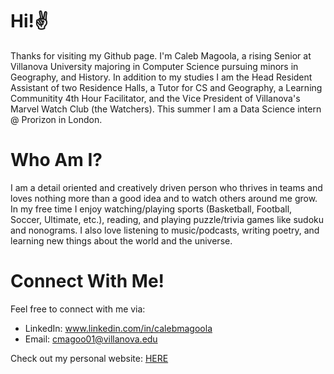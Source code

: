 # Hi!✌️
Thanks for visiting my Github page. I'm Caleb Magoola, a rising Senior at Villanova University majoring in Computer Science pursuing minors in Geography, and History. In addition to my studies I am the Head Resident Assistant of two Residence Halls, a Tutor for CS and Geography, a Learning Communitity 4th Hour Facilitator, and the Vice President of Villanova's Marvel Watch Club (the Watchers). This summer I am a Data Science intern @ Prorizon in London.

# Who Am I?
I am a detail oriented and creatively driven person who thrives in teams and loves nothing more than a good idea and to watch others around me grow. In my free time I enjoy watching/playing sports (Basketball, Football, Soccer, Ultimate, etc.), reading, and playing puzzle/trivia games like sudoku and nonograms. I also love listening to music/podcasts, writing poetry, and learning new things about the world and the universe. 

# Connect With Me!
Feel free to connect with me via: 
- LinkedIn: www.linkedin.com/in/calebmagoola
- Email: cmagoo01@villanova.edu

Check out my personal website: 
<a href = "https://calebmagoola.github.io/PersonalWebsiteCalebMagoola/" target = _blank>HERE</a>
